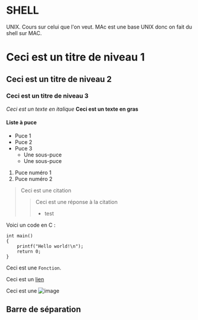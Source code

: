 # SHELL

UNIX. Cours sur celui que l'on veut. MAc est une base UNIX donc on fait du shell sur MAC. 

# Ceci est un titre de niveau 1
## Ceci est un titre de niveau 2
### Ceci est un titre de niveau 3


*Ceci est un texte en italique*
**Ceci est un texte en gras**

#### Liste à puce ####

* Puce 1
* Puce 2
* Puce 3 
    * Une sous-puce
    * Une sous-puce

1. Puce numéro 1
2. Puce numéro 2

> Ceci est une citation
>> Ceci est une réponse à la citation
>> 
>> * test 


Voici un code en C :

    int main()
    {
        printf("Hello world!\n");
        return 0;
    }

Ceci est une `Fonction`.

Ceci est un [lien](http://www.google.fr)

Ceci est une ![image](oliviamoreau/Desktop/test.jpg)

Barre de séparation 
---------
